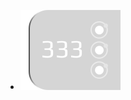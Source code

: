 - ![](https://raw.githubusercontent.com/cybercongress/prism/img-upload/components/1-molecules/widgets/sigma.png)